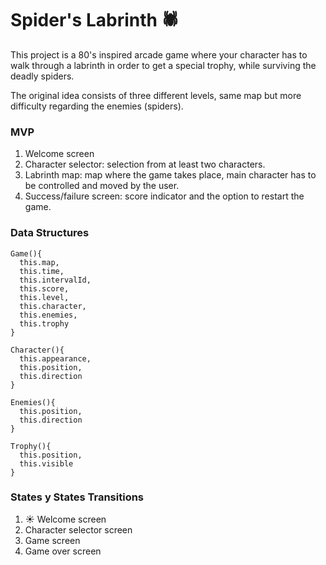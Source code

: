 # Spider's Labrinth 🕷 

This project is a 80's inspired arcade game where your character has to walk through a labrinth in order to get a special trophy, while surviving the deadly spiders.

The original idea consists of three different levels, same map but more difficulty regarding the enemies (spiders).

<h3>MVP</h3>

<ol>
<li>Welcome screen</li>
<li>Character selector: selection from at least two characters.</li>
<li>Labrinth map: map where the game takes place, main character has to be controlled and moved by the user.</li>
<li>Success/failure screen: score indicator and the option to restart the game.</li>
</ol>

<h3>Data Structures</h3>

```
Game(){
  this.map,
  this.time,
  this.intervalId,
  this.score,
  this.level,
  this.character,
  this.enemies,
  this.trophy
}

Character(){
  this.appearance,
  this.position,
  this.direction
}

Enemies(){
  this.position,
  this.direction
}

Trophy(){
  this.position,
  this.visible
}
```
### States y States Transitions

<ol>
  <li>☀️ Welcome screen</li>
  <li>Character selector screen</li>
  <li>Game screen</li>
  <li>Game over screen</li>
</ol>
